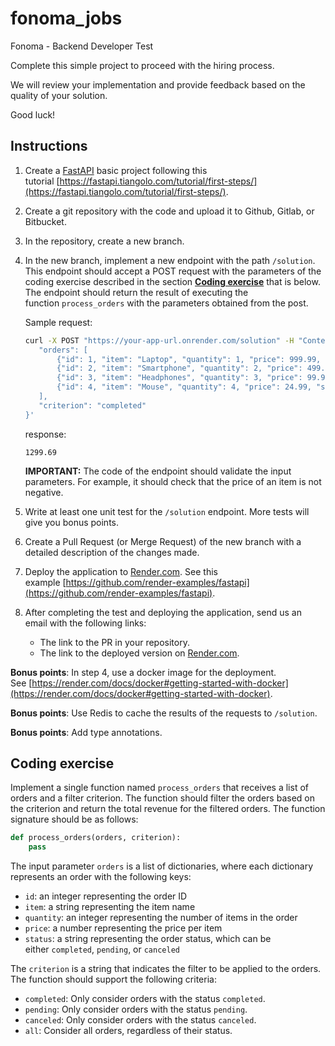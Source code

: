 # fonoma_jobs
Fonoma - Backend Developer Test

Complete this simple project to proceed with the hiring process.

We will review your implementation and provide feedback based on the quality of your solution.

Good luck!

## **Instructions**

1. Create a [FastAPI](https://fastapi.tiangolo.com/) basic project following this tutorial [https://fastapi.tiangolo.com/tutorial/first-steps/](https://fastapi.tiangolo.com/tutorial/first-steps/).
2. Create a git repository with the code and upload it to Github, Gitlab, or Bitbucket.
3. In the repository, create a new branch.
4. In the new branch, implement a new endpoint with the path `/solution`. This endpoint should accept a POST request with the parameters of the coding exercise described in the section **[Coding exercise](https://www.notion.so/Fonoma-Backend-Developer-Test-2e5f72834bb44c2ea76b8e972332e9c1)** that is below. The endpoint should return the result of executing the function `process_orders` with the parameters obtained from the post.

    Sample request:

    ```bash
    curl -X POST "https://your-app-url.onrender.com/solution" -H "Content-Type: application/json" -d '{
       "orders": [
           {"id": 1, "item": "Laptop", "quantity": 1, "price": 999.99, "status": "completed"},
           {"id": 2, "item": "Smartphone", "quantity": 2, "price": 499.95, "status": "pending"},
           {"id": 3, "item": "Headphones", "quantity": 3, "price": 99.90, "status": "completed"},
           {"id": 4, "item": "Mouse", "quantity": 4, "price": 24.99, "status": "canceled"},
       ],
       "criterion": "completed"
    }'
    ```

    response:

    ```
    1299.69
    ```

    **IMPORTANT:** The code of the endpoint should validate the input parameters. For example, it should check that the price of an item is not negative.

5. Write at least one unit test for the `/solution` endpoint. More tests will give you bonus points.
6. Create a Pull Request (or Merge Request) of the new branch with a detailed description of the changes made.
7. Deploy the application to [Render.com](http://render.com/). See this example [https://github.com/render-examples/fastapi](https://github.com/render-examples/fastapi).
8. After completing the test and deploying the application, send us an email with the following links:
    - The link to the PR in your repository.
    - The link to the deployed version on [Render.com](http://render.com/).

**Bonus points**: In step 4, use a docker image for the deployment. See [https://render.com/docs/docker#getting-started-with-docker](https://render.com/docs/docker#getting-started-with-docker).

**Bonus points**: Use Redis to cache the results of the requests to `/solution`.

**Bonus points**: Add type annotations.

## **Coding exercise**

Implement a single function named `process_orders` that receives a list of orders and a filter criterion. The function should filter the orders based on the criterion and return the total revenue for the filtered orders. The function signature should be as follows:

```python
def process_orders(orders, criterion):
    pass
```

The input parameter `orders` is a list of dictionaries, where each dictionary represents an order with the following keys:

- `id`: an integer representing the order ID
- `item`: a string representing the item name
- `quantity`: an integer representing the number of items in the order
- `price`: a number representing the price per item
- `status`: a string representing the order status, which can be either `completed`, `pending`, or `canceled`

The `criterion` is a string that indicates the filter to be applied to the orders. The function should support the following criteria:

- `completed`: Only consider orders with the status `completed`.
- `pending`: Only consider orders with the status `pending`.
- `canceled`: Only consider orders with the status `canceled`.
- `all`: Consider all orders, regardless of their status.
